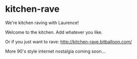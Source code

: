 kitchen-rave
============

We're kitchen raving with Laurence!

Welcome to the kitchen. Add whatever you like.

Or if you just want to rave:
http://kitchen-rave.bitballoon.com/

More 90's style internet nostalgia coming soon...
